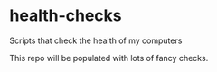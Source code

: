 # health-checks
Scripts that check the health of my computers

This repo will be populated with lots of fancy checks.


<!---
KRMNA/KRMNA is a ✨ special ✨ repository because its `README.md` (this file) appears on your GitHub profile.
You can click the Preview link to take a look at your changes.
--->
